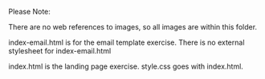 Please Note:

There are no web references to images, so all images are within this folder.

index-email.html is for the email template exercise.
There is no external stylesheet for index-email.html

index.html is the landing page exercise.
style.css goes with index.html.
